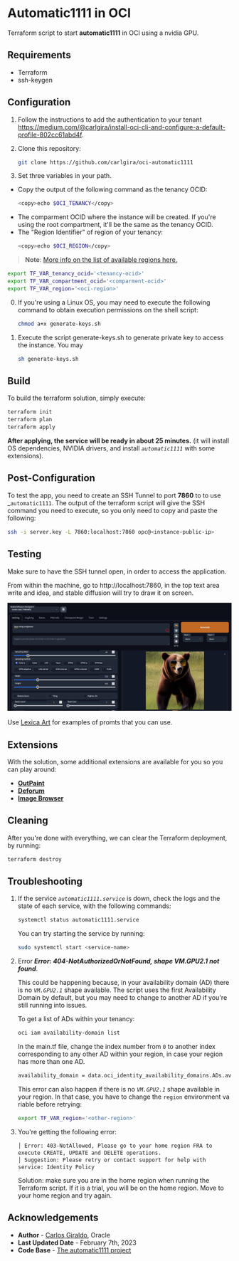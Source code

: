 # Automatic1111 in OCI
Terraform script to start **automatic1111** in OCI using a nvidia GPU.

## Requirements
- Terraform
- ssh-keygen

## Configuration

1. Follow the instructions to add the authentication to your tenant https://medium.com/@carlgira/install-oci-cli-and-configure-a-default-profile-802cc61abd4f.
2. Clone this repository:
    ```bash
    git clone https://github.com/carlgira/oci-automatic1111
    ```

3. Set three variables in your path. 
- Copy the output of the following command as the tenancy OCID:
    ```bash
    <copy>echo $OCI_TENANCY</copy>
    ```
- The comparment OCID where the instance will be created. If you're using the root compartment, it'll be the same as the tenancy OCID.
- The "Region Identifier" of region of your tenancy:
    ```bash
    <copy>echo $OCI_REGION</copy>
    ``` 

> **Note**: [More info on the list of available regions here.](https://docs.oracle.com/en-us/iaas/Content/General/Concepts/regions.htm)

```bash
export TF_VAR_tenancy_ocid='<tenancy-ocid>'
export TF_VAR_compartment_ocid='<comparment-ocid>'
export TF_VAR_region='<oci-region>'
```

0. If you're using a Linux OS, you may need to execute the following command to obtain execution permissions on the shell script:
    ```bash
    chmod a+x generate-keys.sh
    ```
1. Execute the script generate-keys.sh to generate private key to access the instance. You may 
    ```bash
    sh generate-keys.sh
    ```

## Build

To build the terraform solution, simply execute: 
```bash
terraform init
terraform plan
terraform apply
```

**After applying, the service will be ready in about 25 minutes.** (it will install OS dependencies, NVIDIA drivers, and install _`automatic1111`_ with some extensions).

## Post-Configuration
To test the app, you need to create an SSH Tunnel to port **7860** to to use _`automatic1111`. The output of the terraform script will give the SSH command you need to execute, so you only need to copy and paste the following:

```bash
ssh -i server.key -L 7860:localhost:7860 opc@<instance-public-ip>
```

## Testing
Make sure to have the SSH tunnel open, in order to access the application.

From within the machine, go to http://localhost:7860, in the top text area write and idea, and stable diffusion will try to draw it on screen. 

<img src="images/stable-diffusion-webui.jpg" />

Use [Lexica Art](https://lexica.art/) for examples of promts that you can use.


## Extensions

With the solution, some additional extensions are available for you so you can play around:

- [**OutPaint**](https://github.com/zero01101/openOutpaint-webUI-extension)
- [**Deforum**](https://github.com/deforum-art/deforum-for-automatic1111-webui)
- [**Image Browser**](https://github.com/yfszzx/stable-diffusion-webui-images-browser)

## Cleaning 

After you're done with everything, we can clear the Terraform deployment, by running:

```bash
terraform destroy
```

## Troubleshooting

1. If the service _`automatic1111.service`_ is down, check the logs and the state of each service, with the following commands:

    ```bash
    systemctl status automatic1111.service
    ```

    You can try starting the service by running:

    ```bash
    sudo systemctl start <service-name>
    ```

2. Error ***Error: 404-NotAuthorizedOrNotFound, shape VM.GPU2.1 not found***.
   
    This could be happening because, in your availability domain (AD) there is no _`VM.GPU2.1`_ shape available. The script uses the first Availability Domain by default, but you may need to change to another AD if you're still running into issues.

    To get a list of ADs within your tenancy:

    ```bash
    oci iam availability-domain list
    ```

    In the main.tf file, change the index number from `0` to another index corresponding to any other AD within your region, in case your region has more than one AD.

    ```bash
    availability_domain = data.oci_identity_availability_domains.ADs.availability_domains[0].name
    ```

    This error can also happen if there is no _`VM.GPU2.1`_ shape available in your region. In that case, you have to change the `region` environment va riable before retrying:

    ```bash
    export TF_VAR_region='<other-region>'
    ```

3. You're getting the following error:
    ```
    │ Error: 403-NotAllowed, Please go to your home region FRA to execute CREATE, UPDATE and DELETE operations.
    │ Suggestion: Please retry or contact support for help with service: Identity Policy
    ```

    Solution: make sure you are in the home region when running the Terraform script. If it is a trial, you will be on the home region. Move to your home region and try again.

## Acknowledgements

* **Author** - [Carlos Giraldo](https://www.linkedin.com/in/carlos-giraldo-a79b073b/), Oracle
* **Last Updated Date** - February 7th, 2023
* **Code Base** - [The automatic1111 project](https://github.com/AUTOMATIC1111/)